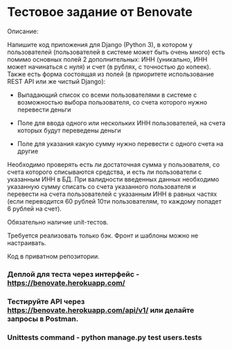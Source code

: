 # Тестовое задание от Benovate

Описание:

Напишите код приложения для Django (Python 3), в котором у пользователей (пользователей в системе может быть очень много) есть помимо основных полей 2 дополнительных: ИНН (уникально, ИНН может начинаться с нуля) и счет (в рублях, с точностью до копеек). Также есть форма состоящая из полей (в приоритете  использование REST API или же чистый Django):

* Выпадающий список со всеми пользователями в системе с возможностью выбора пользователя, со счета которого нужно перевести деньги

* Поле для ввода одного или нескольких ИНН пользователей, на счета которых будут переведены деньги

* Поле для указания какую сумму нужно перевести с одного счета на другие

Необходимо проверять есть ли достаточная сумма у пользователя, со счета которого списываются средства, и есть ли пользователи с указанным ИНН в БД. При валидности введенных данных необходимо указанную сумму списать со счета указанного пользователя и перевести на счета пользователей с указанным ИНН в равных частях (если переводится 60 рублей 10ти пользователям, то каждому попадет 6 рублей на счет).

Обязательно наличие unit-тестов.

Требуется реализовать только бэк. Фронт и шаблоны можно не настраивать.

Код в приватном репозитории.


### Деплой для теста через интерфейс - https://benovate.herokuapp.com/

### Тестируйте API через https://benovate.herokuapp.com/api/v1/ или делайте запросы в Postman.

### Unittests command - python manage.py test users.tests

